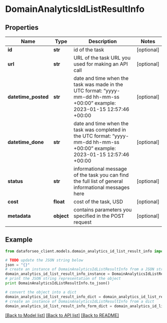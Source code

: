 # DomainAnalyticsIdListResultInfo


## Properties

Name | Type | Description | Notes
------------ | ------------- | ------------- | -------------
**id** | **str** | id of the task | [optional] 
**url** | **str** | URL of the task URL you used for making an API call | [optional] 
**datetime_posted** | **str** | date and time when the task was made in the UTC format: “yyyy-mm-dd hh-mm-ss +00:00” example: 2023-01-15 12:57:46 +00:00 | [optional] 
**datetime_done** | **str** | date and time when the task was completed in the UTC format: “yyyy-mm-dd hh-mm-ss +00:00” example: 2023-01-15 12:57:46 +00:00 | [optional] 
**status** | **str** | informational message of the task you can find the full list of general informational messages here | [optional] 
**cost** | **float** | cost of the task, USD | [optional] 
**metadata** | **object** | contains parameters you specified in the POST request | [optional] 

## Example

```python
from dataforseo_client.models.domain_analytics_id_list_result_info import DomainAnalyticsIdListResultInfo

# TODO update the JSON string below
json = "{}"
# create an instance of DomainAnalyticsIdListResultInfo from a JSON string
domain_analytics_id_list_result_info_instance = DomainAnalyticsIdListResultInfo.from_json(json)
# print the JSON string representation of the object
print DomainAnalyticsIdListResultInfo.to_json()

# convert the object into a dict
domain_analytics_id_list_result_info_dict = domain_analytics_id_list_result_info_instance.to_dict()
# create an instance of DomainAnalyticsIdListResultInfo from a dict
domain_analytics_id_list_result_info_form_dict = domain_analytics_id_list_result_info.from_dict(domain_analytics_id_list_result_info_dict)
```
[[Back to Model list]](../README.md#documentation-for-models) [[Back to API list]](../README.md#documentation-for-api-endpoints) [[Back to README]](../README.md)


